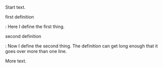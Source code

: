 Start text.

first definition

:   Here I define the first thing.

second definition

:   Now I define the second thing.  The definition can get long enough that it
    goes over more than one line.

More text.
